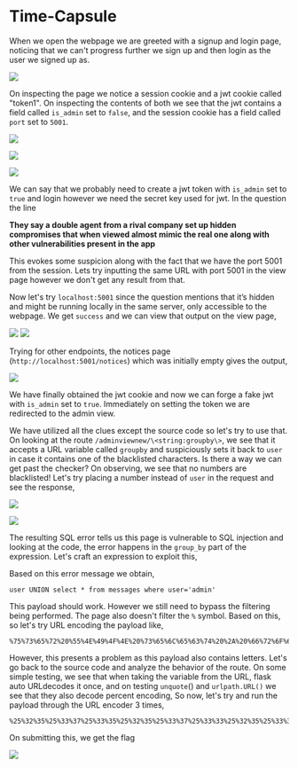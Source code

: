 
# Time-Capsule


When we open the webpage we are greeted with a signup and login page, noticing that we can't progress further we sign up and then login as the user we signed up as.

![](images/1.png)

On inspecting the page we notice a session cookie and a jwt cookie called "token1". On inspecting the contents of both we see that the jwt contains a field called `is_admin` set to `false`, and the session cookie has a field called `port` set to `5001`.

![](images/2.png)

![](images/3.png)

![](images/4.png)

We can say that we probably need to create a jwt token with `is_admin` set to `true` and login however we need the secret key used for jwt. In the question the line

**They say a double agent from a rival company set up hidden compromises that when viewed almost mimic the real one along with other vulnerabilities present in the app**

This evokes some suspicion along with the fact that we have the port 5001 from the session. Lets try inputting the same URL with port 5001 in the view page however we don't get any result from that.

Now let's try `localhost:5001` since the question mentions that it’s hidden and might be running locally in the same server, only accessible to the webpage. We get `success` and we can view that output on the view page,

![](images/5.png)
![](images/6.png)

Trying for other endpoints, the notices page (`http://localhost:5001/notices`) which was initially empty gives the output,

![](images/7.png)

We have finally obtained the jwt cookie and now we can forge a fake jwt with `is_admin` set to `true`. Immediately on setting the token we are redirected to the admin view.

We have utilized all the clues except the source code so let's try to use that. On looking at the route `/adminviewnew/\<string:groupby\>`,
we see that it accepts a URL variable called `groupby` and suspiciously sets it back to `user` in case it contains one of the blacklisted characters. Is there a way we can get past the checker? On observing, we see that no numbers are blacklisted! Let's try placing a number instead of `user` in the request and see the response,

![](images/8.png)

![](images/9.png)

The resulting SQL error tells us this page is vulnerable to SQL injection and looking at the code, the error happens in the `group_by` part of the expression. Let's craft an expression to exploit this,


Based on this error message we obtain,
```
user UNION select * from messages where user='admin'
```
This payload should work. However we still need to bypass the filtering being performed. The page also doesn't filter the `%` symbol. Based on this, so let's try URL encoding the payload like,
```
%75%73%65%72%20%55%4E%49%4F%4E%20%73%65%6C%65%63%74%20%2A%20%66%72%6F%6D%20%6D%65%73%73%61%67%65%73%20%77%68%65%72%65%20%75%73%65%72%3D%27%61%64%6D%69%6E%27
```
However, this presents a problem as this payload also contains letters. Let's go back to the source code and analyze the behavior of the route. On some simple testing, we see that when taking the variable from the URL, flask auto URLdecodes it once, and on testing `unquote`() and `urlpath.URL()` we see that they also decode percent encoding, So now, let's try and run the payload through the URL encoder 3 times,
```
%25%32%35%25%33%37%25%33%35%25%32%35%25%33%37%25%33%33%25%32%35%25%33%36%25%33%35%25%32%35%25%33%37%25%33%32%25%32%35%25%33%32%25%33%30%25%32%35%25%33%35%25%33%35%25%32%35%25%33%34%25%34%35%25%32%35%25%33%34%25%33%39%25%32%35%25%33%34%25%34%36%25%32%35%25%33%34%25%34%35%25%32%35%25%33%32%25%33%30%25%32%35%25%33%37%25%33%33%25%32%35%25%33%36%25%33%35%25%32%35%25%33%36%25%34%33%25%32%35%25%33%36%25%33%35%25%32%35%25%33%36%25%33%33%25%32%35%25%33%37%25%33%34%25%32%35%25%33%32%25%33%30%25%32%35%25%33%32%25%34%31%25%32%35%25%33%32%25%33%30%25%32%35%25%33%36%25%33%36%25%32%35%25%33%37%25%33%32%25%32%35%25%33%36%25%34%36%25%32%35%25%33%36%25%34%34%25%32%35%25%33%32%25%33%30%25%32%35%25%33%36%25%34%34%25%32%35%25%33%36%25%33%35%25%32%35%25%33%37%25%33%33%25%32%35%25%33%37%25%33%33%25%32%35%25%33%36%25%33%31%25%32%35%25%33%36%25%33%37%25%32%35%25%33%36%25%33%35%25%32%35%25%33%37%25%33%33%25%32%35%25%33%32%25%33%30%25%32%35%25%33%37%25%33%37%25%32%35%25%33%36%25%33%38%25%32%35%25%33%36%25%33%35%25%32%35%25%33%37%25%33%32%25%32%35%25%33%36%25%33%35%25%32%35%25%33%32%25%33%30%25%32%35%25%33%37%25%33%35%25%32%35%25%33%37%25%33%33%25%32%35%25%33%36%25%33%35%25%32%35%25%33%37%25%33%32%25%32%35%25%33%33%25%34%34%25%32%35%25%33%32%25%33%37%25%32%35%25%33%36%25%33%31%25%32%35%25%33%36%25%33%34%25%32%35%25%33%36%25%34%34%25%32%35%25%33%36%25%33%39%25%32%35%25%33%36%25%34%35%25%32%35%25%33%32%25%33%37
```
 On submitting this, we get the flag

![](images/10.png)

